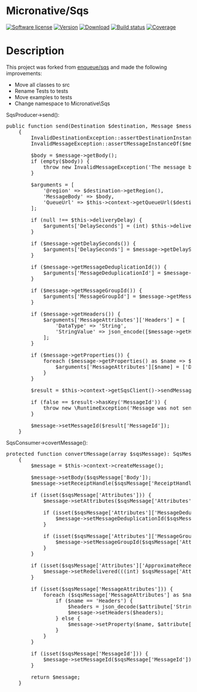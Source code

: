 # Micronative/Sqs
[![Software license][ico-license]](LICENSE)
[![Version][ico-version-stable]][link-packagist]
[![Download][ico-downloads-monthly]][link-downloads]
[![Build status][ico-travis]][link-travis]
[![Coverage][ico-codecov]][link-codecov]


[ico-license]: https://img.shields.io/github/license/nrk/predis.svg
[ico-version-stable]: https://img.shields.io/packagist/v/micronative/sqs.svg
[ico-downloads-monthly]: https://img.shields.io/packagist/dm/micronative/sqs.svg
[ico-travis]: https://travis-ci.org/micronative/sqs.svg?branch=master
[ico-codecov]: https://codecov.io/gh/micronative/sqs/branch/master/graph/badge.svg

[link-packagist]: https://packagist.org/packages/micronative/sqs
[link-codecov]: https://codecov.io/gh/micronative/sqs
[link-travis]: https://travis-ci.org/github/micronative/sqs
[link-downloads]: https://packagist.org/packages/micronative/sqs/stats

# Description

This project was forked from [enqueue/sqs](https://github.com/php-enqueue/sqs) and made the following improvements:
+ Move all classes to src
+ Rename Tests to tests
+ Move examples to tests
+ Change namespace to Micronative\Sqs

SqsProducer->send(): 
<pre>
public function send(Destination $destination, Message $message): void
    {
        InvalidDestinationException::assertDestinationInstanceOf($destination, SqsDestination::class);
        InvalidMessageException::assertMessageInstanceOf($message, SqsMessage::class);

        $body = $message->getBody();
        if (empty($body)) {
            throw new InvalidMessageException('The message body must be a non-empty string.');
        }

        $arguments = [
            '@region' => $destination->getRegion(),
            'MessageBody' => $body,
            'QueueUrl' => $this->context->getQueueUrl($destination),
        ];

        if (null !== $this->deliveryDelay) {
            $arguments['DelaySeconds'] = (int) $this->deliveryDelay / 1000;
        }

        if ($message->getDelaySeconds()) {
            $arguments['DelaySeconds'] = $message->getDelaySeconds();
        }

        if ($message->getMessageDeduplicationId()) {
            $arguments['MessageDeduplicationId'] = $message->getMessageDeduplicationId();
        }

        if ($message->getMessageGroupId()) {
            $arguments['MessageGroupId'] = $message->getMessageGroupId();
        }

        if ($message->getHeaders()) {
            $arguments['MessageAttributes']['Headers'] = [
                'DataType' => 'String',
                'StringValue' => json_encode([$message->getHeaders()]),
            ];
        }
        
        if ($message->getProperties()) {
            foreach ($message->getProperties() as $name => $value) {
                $arguments['MessageAttributes'][$name] = ['DataType' => 'String', 'StringValue' => $value];
            }
        }

        $result = $this->context->getSqsClient()->sendMessage($arguments);

        if (false == $result->hasKey('MessageId')) {
            throw new \RuntimeException('Message was not sent');
        }

        $message->setMessageId($result['MessageId']);
    }
</pre>

SqsConsumer->covertMessage():
<pre>
protected function convertMessage(array $sqsMessage): SqsMessage
    {
        $message = $this->context->createMessage();

        $message->setBody($sqsMessage['Body']);
        $message->setReceiptHandle($sqsMessage['ReceiptHandle']);

        if (isset($sqsMessage['Attributes'])) {
            $message->setAttributes($sqsMessage['Attributes']);

            if (isset($sqsMessage['Attributes']['MessageDeduplicationId'])) {
                $message->setMessageDeduplicationId($sqsMessage['Attributes']['MessageDeduplicationId']);
            }

            if (isset($sqsMessage['Attributes']['MessageGroupId'])) {
                $message->setMessageGroupId($sqsMessage['Attributes']['MessageGroupId']);
            }
        }

        if (isset($sqsMessage['Attributes']['ApproximateReceiveCount'])) {
            $message->setRedelivered(((int) $sqsMessage['Attributes']['ApproximateReceiveCount']) > 1);
        }

        if (isset($sqsMessage['MessageAttributes'])) {
            foreach ($sqsMessage['MessageAttributes'] as $name => $attribute) {
                if ($name == 'Headers') {
                    $headers = json_decode($attribute['StringValue'], true);
                    $message->setHeaders($headers);
                } else {
                    $message->setProperty($name, $attribute['StringValue']);
                }
            }
        }

        if (isset($sqsMessage['MessageId'])) {
            $message->setMessageId($sqsMessage['MessageId']);
        }

        return $message;
    }
</pre>
